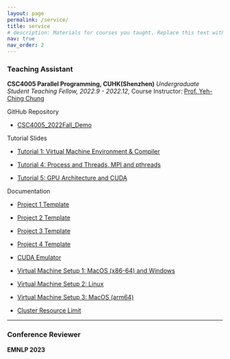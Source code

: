 ```yaml
---
layout: page
permalink: /service/
title: service
# description: Materials for courses you taught. Replace this text with your description.
nav: true
nav_order: 2
---
```


### Teaching Assistant

**CSC4005 Parallel Programming, CUHK(Shenzhen)** *Undergraduate Student Teaching Fellow, 2022.9 - 2022.12*, Course Instructor: [Prof. Yeh-Ching Chung](http://www.cs.nthu.edu.tw/~ychung/)

GitHub Repository

- [CSC4005_2022Fall_Demo](https://github.com/bokesyo/CSC4005_2022Fall_Demo)

Tutorial Slides

- [Tutorial 1: Virtual Machine Environment & Compiler](/assets/teaching/CSC4005/CSC4005_Tutorial1.pdf)

- [Tutorial 4: Process and Threads, MPI and pthreads](/assets/teaching/CSC4005/CSC4005_Tutorial4_v2.pdf)

- [Tutorial 5: GPU Architecture and CUDA](/assets/teaching/CSC4005/CSC4005_Tutorial5_v3.pdf)

Documentation

- [Project 1 Template](/assets/teaching/CSC4005/project1.pdf)

- [Project 2 Template](/assets/teaching/CSC4005/project2.pdf)

- [Project 3 Template](/assets/teaching/CSC4005/project3.pdf)

- [Project 4 Template](/assets/teaching/CSC4005/project4.pdf)

- [CUDA Emulator](/assets/teaching/CSC4005/CUDA_Emulator_Manual.pdf)

- [Virtual Machine Setup 1: MacOS (x86-64) and Windows](/assets/teaching/CSC4005/vm_setup.pdf)

- [Virtual Machine Setup 2: Linux](/assets/teaching/CSC4005/vm_setup_for_linux.pdf)

- [Virtual Machine Setup 3: MacOS (arm64)](/assets/teaching/CSC4005/vm_setup_mac_arm.pdf)

- [Cluster Resource Limit](/assets/teaching/CSC4005/Cluster_Resource_Limit.pdf)


---

### Conference Reviewer

**EMNLP 2023**

